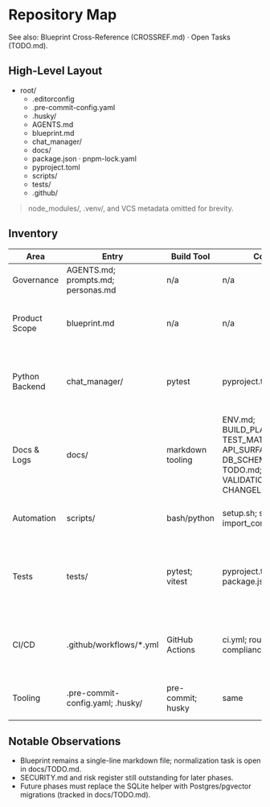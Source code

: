 # Repository Map

See also: Blueprint Cross-Reference (CROSSREF.md) · Open Tasks (TODO.md).

## High-Level Layout
- root/
  - .editorconfig
  - .pre-commit-config.yaml
  - .husky/
  - AGENTS.md
  - blueprint.md
  - chat_manager/
  - docs/
  - package.json · pnpm-lock.yaml
  - pyproject.toml
  - scripts/
  - tests/
  - .github/

> node_modules/, .venv/, and VCS metadata omitted for brevity.

## Inventory
| Area | Entry | Build Tool | Configs | Tests? | Notes |
| --- | --- | --- | --- | --- | --- |
| Governance | AGENTS.md; prompts.md; personas.md | n/a | n/a | n/a | Process, personas, and runbooks. |
| Product Scope | blueprint.md | n/a | n/a | sanity tests | Single-line Markdown blueprint driving all phases. |
| Python Backend | chat_manager/ | pytest | pyproject.toml | tests/python/test_ingestion_pipeline.py | SQLite-backed ingestion pipeline and persistence helpers. |
| Docs & Logs | docs/ | markdown tooling | ENV.md; BUILD_PLAN.md; TEST_MATRIX.md; API_SURFACE.md; DB_SCHEMA.sql; TODO.md; VALIDATION.md; CHANGELOG.md | n/a | Planning, environment, and validation docs. |
| Automation | scripts/ | bash/python | setup.sh; smoke_test.sh; import_conversations.py | smoke script runs pytest/pnpm | CLI helper for running ingestion from exports. |
| Tests | tests/ | pytest; vitest | pyproject.toml; package.json | yes | Pytest covers ingestion pipeline; Vitest sanity remains for blueprint/docs presence. |
| CI/CD | .github/workflows/*.yml | GitHub Actions | ci.yml; route-compliance.yml | yes | CI runs pytest then pnpm; route compliance enforces doc updates. |
| Tooling | .pre-commit-config.yaml; .husky/ | pre-commit; husky | same | n/a | Local lint/test hooks (manual install). |

## Notable Observations
- Blueprint remains a single-line markdown file; normalization task is open in docs/TODO.md.
- SECURITY.md and risk register still outstanding for later phases.
- Future phases must replace the SQLite helper with Postgres/pgvector migrations (tracked in docs/TODO.md).
